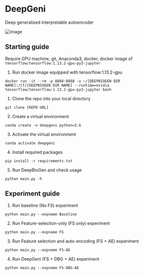 # DeepGeni

Deep generalized interpretable autoencoder

![image](https://user-images.githubusercontent.com/19569318/196018569-80e936ed-fb30-4a48-ae11-adb787a39efa.png)

## Starting guide
Require GPU machine, git, Anaconda3, docker, docker image of `tensorflow/tensorflow:1.13.2-gpu-py3-jupyter`

1. Run docker image equipped with tensorflow:1.13.2-gpu
```
docker run -it --rm -p 8888:8888 -v ~/[DEEPBIOGEN DIR NAME]:/tf/[DEEPBIOGEN DIR NAME] --runtime=nvidia tensorflow/tensorflow:1.13.2-gpu-py3-jupyter bash
```

1. Clone the repo into your local directory
```
git clone [REPO URL]
```
2. Create a virtual environment
```
conda create -n deepgeni python=3.6
```
3. Activate the virtual environment
```
conda activate deepgeni
```
4. Install required packages
```
pip install -r requirements.txt
```
5. Run DeepBioGen and check usage
```
python main.py -h
```

## Experiment guide

1. Run baseline (No FS) experiment
```
python main.py --expname Baseline
```

2. Run Feature-selection-only (FS only) experiment
```
python main.py --expname FS
```

3. Run Feature selection and auto-encoding (FS + AE) experiment
```
python main.py --expname FS-AE
```

4. Run DeepGeni (FS + DBG + AE) experiment
```
python main.py --expname FS-DBG-AE
```

